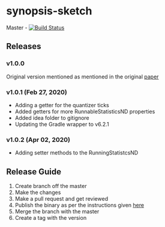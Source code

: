 # synopsis-sketch

Master - [![Build Status](https://travis-ci.com/Project-Sustain/synopsis-sketch.svg?branch=master)](https://travis-ci.com/Project-Sustain/synopsis-sketch)

## Releases
### v1.0.0
Original version mentioned as mentioned in the original [paper](https://www.cs.colostate.edu/~shrideep/papers/synopsis-tkde.pdf)

### v1.0.1 (Feb 27, 2020)
- Adding a getter for the quantizer ticks
- Added getters for more RunnableStatisticsND properties
- Added idea folder to gitignore
- Updating the Gradle wrapper to v6.2.1

### v1.0.2 (Apr 02, 2020)
- Adding setter methods to the RunningStatistcsND


## Release Guide
1. Create branch off the master
2. Make the changes
3. Make a pull request and get reviewed
4. Publish the binary as per the instructions given [here](https://github.com/Project-Sustain/synopsis-sketch/blob/mvn-repository/README.md)
5. Merge the branch with the master
6. Create a tag with the version
